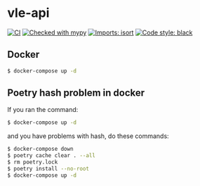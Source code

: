 # vle-api

[![CI](https://github.com/sunnamed434/UIElementsUnturned/workflows/CI/badge.svg)](https://github.com/CHAMPMOON/vle-api/actions)
[![Checked with mypy](http://www.mypy-lang.org/static/mypy_badge.svg)](https://mypy.readthedocs.io/en/stable/)
[![Imports: isort](https://img.shields.io/badge/%20imports-isort-%231674b1?style=flat&labelColor=ef8336)](https://pycqa.github.io/isort/)
[![Code style: black](https://img.shields.io/badge/code%20style-black-000000.svg)](https://black.readthedocs.io/en/stable/)

## Docker

```sh
$ docker-compose up -d
```

## Poetry hash problem in docker
If you ran the command:
```sh
$ docker-compose up -d
```
and you have problems with hash, do these commands:
```sh
$ docker-compose down
$ poetry cache clear . --all
$ rm poetry.lock
$ poetry install --no-root
$ docker-compose up -d
```
